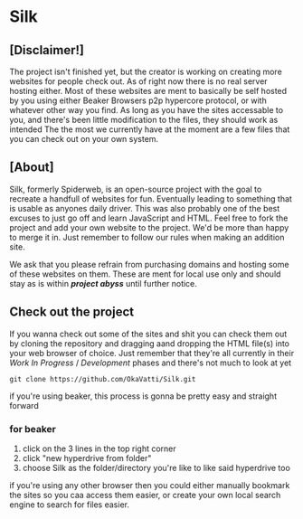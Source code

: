 # Silk

## [Disclaimer!]

The project isn't finished yet, but the creator is working on creating more websites for people check out.
As of right now there is no real server hosting either. Most of these websites are ment to basically be self hosted by you using either Beaker Browsers p2p hypercore protocol, or with whatever other way you find. As long as you have the sites accessable to you, and there's been little modification to the files, they should work as intended
The the most we currently have at the moment are a few files that you can check out on your own system.

## [About]

Silk, formerly Spiderweb, is an open-source project with the goal to recreate a handfull of websites for fun. Eventually leading to something that is usable as anyones daily driver. This was also probably one of the best excuses to just go off and learn JavaScript and HTML. Feel free to fork the project and add your own website to the project. We'd be more than happy to merge it in. Just remember to follow our rules when making an addition site.

We ask that you please refrain from purchasing domains and hosting some of these websites on them. These are ment for local use only and should stay as is within **_project abyss_** until further notice.

## Check out the project

If you wanna check out some of the sites and shit you can check them out by cloning the repository and dragging aand dropping the HTML file(s) into your web browser of choice. Just remember that they're all currently in their _Work In Progress_ / _Development_ phases and there's not much to look at yet

`git clone https://github.com/OkaVatti/Silk.git`

if you're using beaker, this process is gonna be pretty easy and straight forward

### for beaker

1. click on the 3 lines in the top right corner
2. click "new hyperdrive from folder"
3. choose Silk as the folder/directory you're like to like said hyperdrive too

if you're using any other browser then you could either manually bookmark the sites so you caa access them easier, or create your own local search engine to search for files easier.
